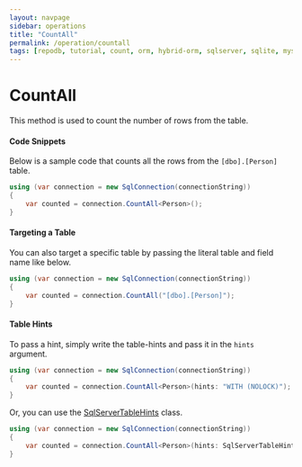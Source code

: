 ```yaml
---
layout: navpage
sidebar: operations
title: "CountAll"
permalink: /operation/countall
tags: [repodb, tutorial, count, orm, hybrid-orm, sqlserver, sqlite, mysql, postgresql]
---
```


# CountAll

This method is used to count the number of rows from the table.

#### Code Snippets

Below is a sample code that counts all the rows from the `[dbo].[Person]` table.

```csharp
using (var connection = new SqlConnection(connectionString))
{
	var counted = connection.CountAll<Person>();
}
```

#### Targeting a Table

You can also target a specific table by passing the literal table and field name like below.

```csharp
using (var connection = new SqlConnection(connectionString))
{
	var counted = connection.CountAll("[dbo].[Person]");
}
```

#### Table Hints

To pass a hint, simply write the table-hints and pass it in the `hints` argument.

```csharp
using (var connection = new SqlConnection(connectionString))
{
	var counted = connection.CountAll<Person>(hints: "WITH (NOLOCK)");
}
```

Or, you can use the [SqlServerTableHints](/class/sqlservertablehints) class.

```csharp
using (var connection = new SqlConnection(connectionString))
{
	var counted = connection.CountAll<Person>(hints: SqlServerTableHints.NoLock);
}
```
